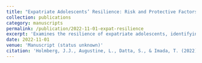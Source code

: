 ```yaml
---
title: "Expatriate Adolescents’ Resilience: Risk and Protective Factors in the Third Culture Context"
collection: publications
category: manuscripts
permalink: /publication/2022-11-01-expat-resilience
excerpt: 'Examines the resilience of expatriate adolescents, identifying psychological risk and protective factors in multicultural and transient environments.'
date: 2022-11-01
venue: 'Manuscript (status unknown)'
citation: 'Holmberg, J.J., Augustine, L., Datta, S., & Imada, T. (2022). "Expatriate Adolescents’ Resilience: Risk and Protective Factors in the Third Culture Context."'
---
```

